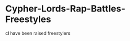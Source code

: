 Cypher-Lords-Rap-Battles-Freestyles
===================================

cl have been raised freestylers
